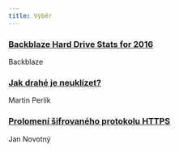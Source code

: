 ```yaml
---
title: Výběr
---
```


### [Backblaze Hard Drive Stats for 2016](https://www.backblaze.com/blog/hard-drive-benchmark-stats-2016/)
Backblaze

### [Jak drahé je neuklízet?](http://www.perlikprojekce.cz/2017/01/jak-drahe-je-neuklizet/)
Martin Perlík

### [Prolomení šifrovaného protokolu HTTPS](https://www.fg.cz/cs/deje-se/prolomeni-sifrovaneho-protokolu-https-10930)
Jan Novotný
